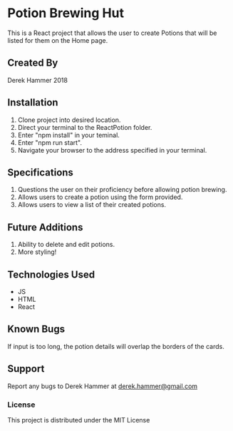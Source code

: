 # Potion Brewing Hut

This is a React project that allows the user to create Potions that will be listed for them on the Home page.

## Created By
Derek Hammer
2018

## Installation
1. Clone project into desired location.
2. Direct your terminal to the ReactPotion folder.
3. Enter "npm install" in your teminal.
4. Enter "npm run start".
5. Navigate your browser to the address specified in your terminal.

## Specifications

1. Questions the user on their proficiency before allowing potion brewing.
2. Allows users to create a potion using the form provided.
3. Allows users to view a list of their created potions.

## Future Additions

1. Ability to delete and edit potions.
2. More styling!

## Technologies Used

* JS
* HTML
* React

## Known Bugs

If input is too long, the potion details will overlap the borders of the cards.

## Support
Report any bugs to Derek Hammer at derek.hammer@gmail.com

### License

This project is distributed under the MIT License